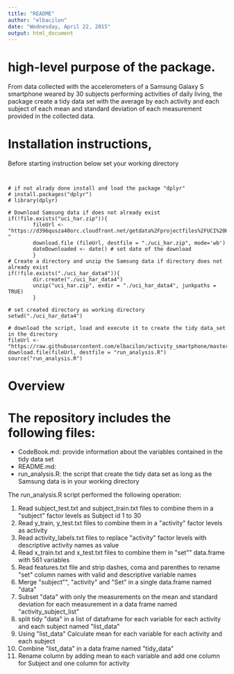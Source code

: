 ```yaml
---
title: "README"
author: "elbacilon"
date: "Wednesday, April 22, 2015"
output: html_document
---
```


# high-level purpose of the package.
From data collected with the accelerometers of a Samsung Galaxy S smartphone weared
by 30 subjects performing activities of daily living, the package create a tidy data 
set with the average by each activity and each subject of each mean and standard 
deviation of each measurement provided in the collected data.

# Installation instructions, 

Before starting instruction below set your working directory

```{r}


# if not alrady done install and load the package "dplyr"
# install.packages("dplyr")
# library(dplyr)

# Download Samsung data if does not already exist 
if(!file.exists("uci_har.zip")){  
        fileUrl <- "https://d396qusza40orc.cloudfront.net/getdata%2Fprojectfiles%2FUCI%20HAR%20Dataset.zip "
        download.file (fileUrl, destfile = "./uci_har.zip", mode='wb') 
        dateDownloaded <- date() # set date of the download
        }
# Create a directory and unzip the Samsung data if directory does not already exist 
if(!file.exists("./uci_har_data4")){
        dir.create("./uci_har_data4")
        unzip("uci_har.zip", exdir = "./uci_har_data4", junkpaths = TRUE)
        }
        
# set created directory as working directory
setwd("./uci_har_data4")

# download the script, load and execute it to create the tidy data_set in the directory
fileUrl <- "https://raw.githubusercontent.com/elbacilon/activity_smartphone/master/run_analysis.R"
download.file(fileUrl, destfile = "run_analysis.R")
source("run_analysis.R")

```

# Overview 
The repository includes the following files:
=========================================
- CodeBook.md: provide information about the variables contained in the tidy data set
- README.md: 
- run_analysis.R: the script that create the tidy data set as long as the Samsung data is in your working directory


The  run_analysis.R script performed the following operation:
1. Read subject_test.txt and subject_train.txt files to combine them in a "subject" factor 
levels as Subject id 1 to 30
2. Read y_train, y_test.txt  files to combine them in a "activity" factor levels as activity 
3. Read activity_labels.txt files to replace "activity" factor levels with descriptive 
activity names as value
4. Read x_train.txt and x_test.txt files to combine them in "set"" data.frame with 561 variables 
5. Read features.txt file and strip dashes, coma and parenthes to rename "set" column names 
with valid and descriptive variable names
6. Merge "subject"", "activity" and "Set" in a single data.frame named "data"
7. Subset "data" with only the measurements on the mean and standard deviation for each measurement in a data frame named "activity_subject_list"
8. split tidy "data" in a list of dataframe for each variable for each activity and each subject named "list_data"
9. Using "list_data" Calculate mean for each variable for each activity and each subject
10. Combine "list_data" in a data frame named "tidy_data"
11. Rename column by adding mean to each variable and add one column for Subject and one column for activity